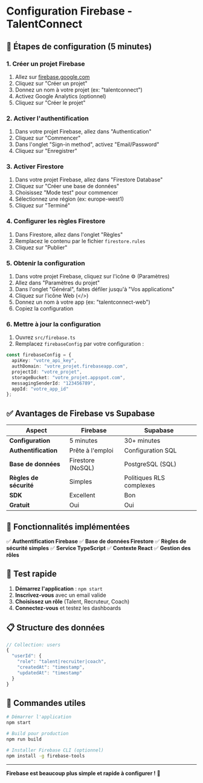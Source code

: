 # Configuration Firebase - TalentConnect

## 🚀 **Étapes de configuration (5 minutes)**

### **1. Créer un projet Firebase**
1. Allez sur [firebase.google.com](https://firebase.google.com)
2. Cliquez sur "Créer un projet"
3. Donnez un nom à votre projet (ex: "talentconnect")
4. Activez Google Analytics (optionnel)
5. Cliquez sur "Créer le projet"

### **2. Activer l'authentification**
1. Dans votre projet Firebase, allez dans "Authentication"
2. Cliquez sur "Commencer"
3. Dans l'onglet "Sign-in method", activez "Email/Password"
4. Cliquez sur "Enregistrer"

### **3. Activer Firestore**
1. Dans votre projet Firebase, allez dans "Firestore Database"
2. Cliquez sur "Créer une base de données"
3. Choisissez "Mode test" pour commencer
4. Sélectionnez une région (ex: europe-west1)
5. Cliquez sur "Terminé"

### **4. Configurer les règles Firestore**
1. Dans Firestore, allez dans l'onglet "Règles"
2. Remplacez le contenu par le fichier `firestore.rules`
3. Cliquez sur "Publier"

### **5. Obtenir la configuration**
1. Dans votre projet Firebase, cliquez sur l'icône ⚙️ (Paramètres)
2. Allez dans "Paramètres du projet"
3. Dans l'onglet "Général", faites défiler jusqu'à "Vos applications"
4. Cliquez sur l'icône Web (</>) 
5. Donnez un nom à votre app (ex: "talentconnect-web")
6. Copiez la configuration

### **6. Mettre à jour la configuration**
1. Ouvrez `src/firebase.ts`
2. Remplacez `firebaseConfig` par votre configuration :

```typescript
const firebaseConfig = {
  apiKey: "votre_api_key",
  authDomain: "votre_projet.firebaseapp.com",
  projectId: "votre_projet",
  storageBucket: "votre_projet.appspot.com",
  messagingSenderId: "123456789",
  appId: "votre_app_id"
};
```

## ✅ **Avantages de Firebase vs Supabase**

| Aspect | Firebase | Supabase |
|--------|----------|----------|
| **Configuration** | 5 minutes | 30+ minutes |
| **Authentification** | Prête à l'emploi | Configuration SQL |
| **Base de données** | Firestore (NoSQL) | PostgreSQL (SQL) |
| **Règles de sécurité** | Simples | Politiques RLS complexes |
| **SDK** | Excellent | Bon |
| **Gratuit** | Oui | Oui |

## 🎯 **Fonctionnalités implémentées**

✅ **Authentification Firebase**
✅ **Base de données Firestore**
✅ **Règles de sécurité simples**
✅ **Service TypeScript**
✅ **Contexte React**
✅ **Gestion des rôles**

## 🚀 **Test rapide**

1. **Démarrez l'application** : `npm start`
2. **Inscrivez-vous** avec un email valide
3. **Choisissez un rôle** (Talent, Recruteur, Coach)
4. **Connectez-vous** et testez les dashboards

## 📋 **Structure des données**

```javascript
// Collection: users
{
  "userId": {
    "role": "talent|recruiter|coach",
    "createdAt": "timestamp",
    "updatedAt": "timestamp"
  }
}
```

## 🔧 **Commandes utiles**

```bash
# Démarrer l'application
npm start

# Build pour production
npm run build

# Installer Firebase CLI (optionnel)
npm install -g firebase-tools
```

---

**Firebase est beaucoup plus simple et rapide à configurer !** 🎉
